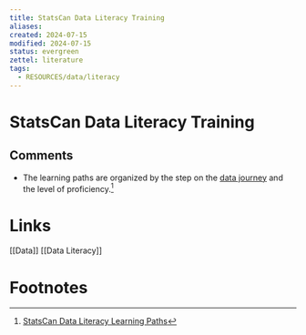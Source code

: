```yaml
---
title: StatsCan Data Literacy Training
aliases: 
created: 2024-07-15
modified: 2024-07-15
status: evergreen
zettel: literature
tags:
  - RESOURCES/data/literacy
---
```

# StatsCan Data Literacy Training

## Comments
- The learning paths are organized by the step on the [data journey](https://www.statcan.gc.ca/en/wtc/data-literacy/journey) and the level of proficiency.[^1]
# Links
[[Data]]
[[Data Literacy]]
# Footnotes

[^1]: [StatsCan Data Literacy Learning Paths](https://www.statcan.gc.ca/en/wtc/data-literacy/catalogue/learning-path)